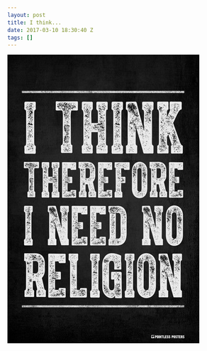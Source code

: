 ```yaml
---
layout: post
title: I think...
date: 2017-03-10 18:30:40 Z
tags: []
---
```

![](/media/2017/03/158237021682.jpg)
